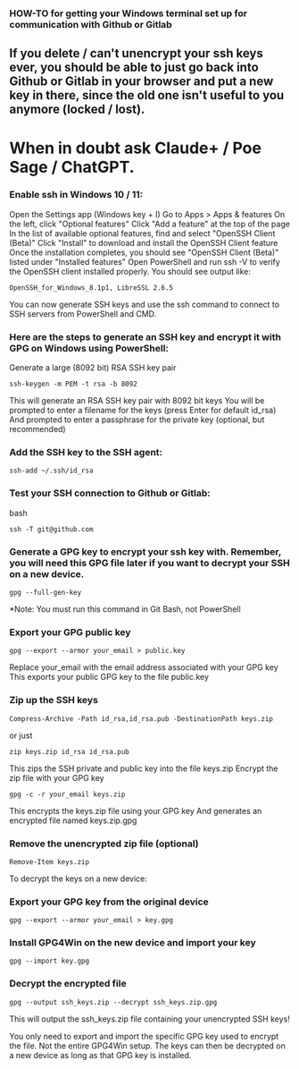 ### HOW-TO for getting your Windows terminal set up for communication with Github or Gitlab
## If you delete / can't unencrypt your ssh keys ever, you should be able to just go back into Github or Gitlab in your browser and put a new key in there, since the old one isn't useful to you anymore (locked / lost).
# When in doubt ask Claude+ / Poe Sage / ChatGPT.


### Enable ssh in Windows 10 / 11:
Open the Settings app (Windows key + I)
Go to Apps > Apps & features
On the left, click "Optional features"
Click "Add a feature" at the top of the page
In the list of available optional features, find and select "OpenSSH Client (Beta)"
Click "Install" to download and install the OpenSSH Client feature
Once the installation completes, you should see "OpenSSH Client (Beta)" listed under "Installed features"
Open PowerShell and run ssh -V to verify the OpenSSH client installed properly.
You should see output like:

```
OpenSSH_for_Windows_8.1p1, LibreSSL 2.6.5
```

You can now generate SSH keys and use the ssh command to connect to SSH servers from PowerShell and CMD.

### Here are the steps to generate an SSH key and encrypt it with GPG on Windows using PowerShell:

Generate a large (8092 bit) RSA SSH key pair

```
ssh-keygen -m PEM -t rsa -b 8092
```

This will generate an RSA SSH key pair with 8092 bit keys
You will be prompted to enter a filename for the keys (press Enter for default id_rsa)
And prompted to enter a passphrase for the private key (optional, but recommended)

### Add the SSH key to the SSH agent:


```
ssh-add ~/.ssh/id_rsa
```

### Test your SSH connection to Github or Gitlab:
bash

```
ssh -T git@github.com
```

### Generate a GPG key to encrypt your ssh key with.  Remember, you will need this GPG file later if you want to decrypt your SSH on a new device.

``` 
gpg --full-gen-key
```

\*Note: You must run this command in Git Bash, not PowerShell

### Export your GPG public key

```
gpg --export --armor your_email > public.key
```

Replace your_email with the email address associated with your GPG key
This exports your public GPG key to the file public.key

### Zip up the SSH keys

```
Compress-Archive -Path id_rsa,id_rsa.pub -DestinationPath keys.zip
```

or just 

```
zip keys.zip id_rsa id_rsa.pub
```

This zips the SSH private and public key into the file keys.zip
Encrypt the zip file with your GPG key

```
gpg -c -r your_email keys.zip
```

This encrypts the keys.zip file using your GPG key
And generates an encrypted file named keys.zip.gpg

### Remove the unencrypted zip file (optional)

```
Remove-Item keys.zip
```

To decrypt the keys on a new device:

###  Export your GPG key from the original device

```
gpg --export --armor your_email > key.gpg
```

### Install GPG4Win on the new device and import your key
```
gpg --import key.gpg
```

### Decrypt the encrypted file
```
gpg --output ssh_keys.zip --decrypt ssh_keys.zip.gpg
```

This will output the ssh_keys.zip file containing your unencrypted SSH keys!

You only need to export and import the specific GPG key used to encrypt the file. Not the entire GPG4Win setup.
The keys can then be decrypted on a new device as long as that GPG key is installed.
